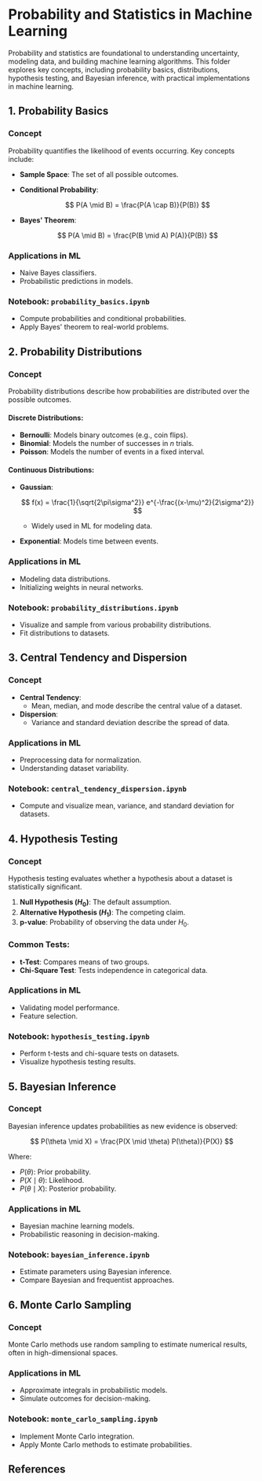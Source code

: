 # Probability and Statistics in Machine Learning

Probability and statistics are foundational to understanding uncertainty, modeling data, and building machine learning algorithms. This folder explores key concepts, including probability basics, distributions, hypothesis testing, and Bayesian inference, with practical implementations in machine learning.



## **1. Probability Basics**
### **Concept**
Probability quantifies the likelihood of events occurring. Key concepts include:
- **Sample Space**: The set of all possible outcomes.
- **Conditional Probability**:
  
  $$
  P(A \mid B) = \frac{P(A \cap B)}{P(B)}
  $$

- **Bayes' Theorem**:
  
  $$
  P(A \mid B) = \frac{P(B \mid A) P(A)}{P(B)}
  $$

### **Applications in ML**
- Naive Bayes classifiers.
- Probabilistic predictions in models.

### **Notebook: `probability_basics.ipynb`**
- Compute probabilities and conditional probabilities.
- Apply Bayes' theorem to real-world problems.



## **2. Probability Distributions**
### **Concept**
Probability distributions describe how probabilities are distributed over the possible outcomes.

#### **Discrete Distributions**:
- **Bernoulli**: Models binary outcomes (e.g., coin flips).
- **Binomial**: Models the number of successes in $n$ trials.
- **Poisson**: Models the number of events in a fixed interval.

#### **Continuous Distributions**:
- **Gaussian**:
  
  $$
  f(x) = \frac{1}{\sqrt{2\pi\sigma^2}} e^{-\frac{(x-\mu)^2}{2\sigma^2}}
  $$

  - Widely used in ML for modeling data.
- **Exponential**: Models time between events.

### **Applications in ML**
- Modeling data distributions.
- Initializing weights in neural networks.

### **Notebook: `probability_distributions.ipynb`**
- Visualize and sample from various probability distributions.
- Fit distributions to datasets.



## **3. Central Tendency and Dispersion**
### **Concept**
- **Central Tendency**:
  - Mean, median, and mode describe the central value of a dataset.
- **Dispersion**:
  - Variance and standard deviation describe the spread of data.

### **Applications in ML**
- Preprocessing data for normalization.
- Understanding dataset variability.

### **Notebook: `central_tendency_dispersion.ipynb`**
- Compute and visualize mean, variance, and standard deviation for datasets.



## **4. Hypothesis Testing**
### **Concept**
Hypothesis testing evaluates whether a hypothesis about a dataset is statistically significant.
1. **Null Hypothesis ($H_0$)**: The default assumption.
2. **Alternative Hypothesis ($H_1$)**: The competing claim.
3. **p-value**: Probability of observing the data under $H_0$.

### **Common Tests**:
- **t-Test**: Compares means of two groups.
- **Chi-Square Test**: Tests independence in categorical data.

### **Applications in ML**
- Validating model performance.
- Feature selection.

### **Notebook: `hypothesis_testing.ipynb`**
- Perform t-tests and chi-square tests on datasets.
- Visualize hypothesis testing results.



## **5. Bayesian Inference**
### **Concept**
Bayesian inference updates probabilities as new evidence is observed:

$$
P(\theta \mid X) = \frac{P(X \mid \theta) P(\theta)}{P(X)}
$$

Where:
- $P(\theta)$: Prior probability.
- $P(X \mid \theta)$: Likelihood.
- $P(\theta \mid X)$: Posterior probability.

### **Applications in ML**
- Bayesian machine learning models.
- Probabilistic reasoning in decision-making.

### **Notebook: `bayesian_inference.ipynb`**
- Estimate parameters using Bayesian inference.
- Compare Bayesian and frequentist approaches.



## **6. Monte Carlo Sampling**
### **Concept**
Monte Carlo methods use random sampling to estimate numerical results, often in high-dimensional spaces.

### **Applications in ML**
- Approximate integrals in probabilistic models.
- Simulate outcomes for decision-making.

### **Notebook: `monte_carlo_sampling.ipynb`**
- Implement Monte Carlo integration.
- Apply Monte Carlo methods to estimate probabilities.



## **References**